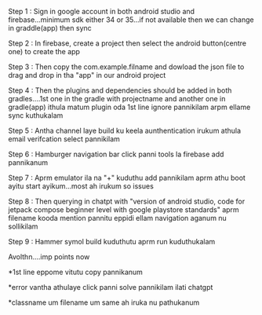 Step 1 : Sign in google account in both android studio and firebase...minimum sdk either 34 or 35...if not available then we can change in graddle(app) then sync

Step 2 : In firebase, create a project then select the android button(centre one) to create the app

Step 3 : Then copy the com.example.filname and dowload the json file to drag and drop in tha "app" in our android project

Step 4 : Then the plugins and dependencies should be added in both gradles....1st one in the gradle with projectname and another one in gradle(app) ithula matum plugin oda 1st line ignore pannikilam arpm ellame sync kuthukalam

Step 5 : Antha channel laye build ku keela aunthentication irukum athula email verifcation select pannikilam

Step 6 : Hamburger navigation bar click panni tools la firebase add pannikanum

Step 7 : Aprm emulator ila na "+" kuduthu add pannikilam aprm athu boot ayitu start ayikum...most ah irukum so issues

Step 8 : Then querying in chatpt with "version of android studio, code for jetpack compose beginner level with google playstore standards" aprm filename kooda mention pannitu eppidi ellam navigation aganum nu sollikilam

Step 9 : Hammer symol build kuduthutu aprm run kuduthukalam

Avolthn....imp points now

*1st line eppome vitutu copy pannikanum

*error vantha athulaye click panni solve pannikilam ilati chatgpt

*classname um filename um same ah iruka nu pathukanum
